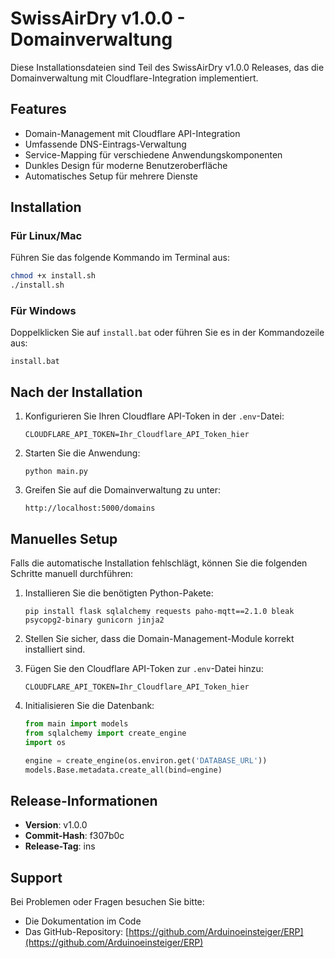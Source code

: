 # SwissAirDry v1.0.0 - Domainverwaltung

Diese Installationsdateien sind Teil des SwissAirDry v1.0.0 Releases, das die Domainverwaltung mit Cloudflare-Integration implementiert.

## Features

- Domain-Management mit Cloudflare API-Integration
- Umfassende DNS-Eintrags-Verwaltung
- Service-Mapping für verschiedene Anwendungskomponenten
- Dunkles Design für moderne Benutzeroberfläche
- Automatisches Setup für mehrere Dienste

## Installation

### Für Linux/Mac

Führen Sie das folgende Kommando im Terminal aus:

```bash
chmod +x install.sh
./install.sh
```

### Für Windows

Doppelklicken Sie auf `install.bat` oder führen Sie es in der Kommandozeile aus:

```
install.bat
```

## Nach der Installation

1. Konfigurieren Sie Ihren Cloudflare API-Token in der `.env`-Datei:
   ```
   CLOUDFLARE_API_TOKEN=Ihr_Cloudflare_API_Token_hier
   ```

2. Starten Sie die Anwendung:
   ```
   python main.py
   ```

3. Greifen Sie auf die Domainverwaltung zu unter:
   ```
   http://localhost:5000/domains
   ```

## Manuelles Setup

Falls die automatische Installation fehlschlägt, können Sie die folgenden Schritte manuell durchführen:

1. Installieren Sie die benötigten Python-Pakete:
   ```
   pip install flask sqlalchemy requests paho-mqtt==2.1.0 bleak psycopg2-binary gunicorn jinja2
   ```

2. Stellen Sie sicher, dass die Domain-Management-Module korrekt installiert sind.

3. Fügen Sie den Cloudflare API-Token zur `.env`-Datei hinzu:
   ```
   CLOUDFLARE_API_TOKEN=Ihr_Cloudflare_API_Token_hier
   ```

4. Initialisieren Sie die Datenbank:
   ```python
   from main import models
   from sqlalchemy import create_engine
   import os
   
   engine = create_engine(os.environ.get('DATABASE_URL'))
   models.Base.metadata.create_all(bind=engine)
   ```

## Release-Informationen

- **Version**: v1.0.0
- **Commit-Hash**: f307b0c
- **Release-Tag**: ins

## Support

Bei Problemen oder Fragen besuchen Sie bitte:
- Die Dokumentation im Code
- Das GitHub-Repository: [https://github.com/Arduinoeinsteiger/ERP](https://github.com/Arduinoeinsteiger/ERP)